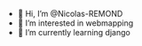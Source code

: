 - 👋 Hi, I’m @Nicolas-REMOND
- 👀 I’m interested in webmapping
- 🌱 I’m currently learning django

<!---
Nicolas-REMOND/Nicolas-REMOND is a ✨ special ✨ repository because its `README.md` (this file) appears on your GitHub profile.
You can click the Preview link to take a look at your changes.
--->
